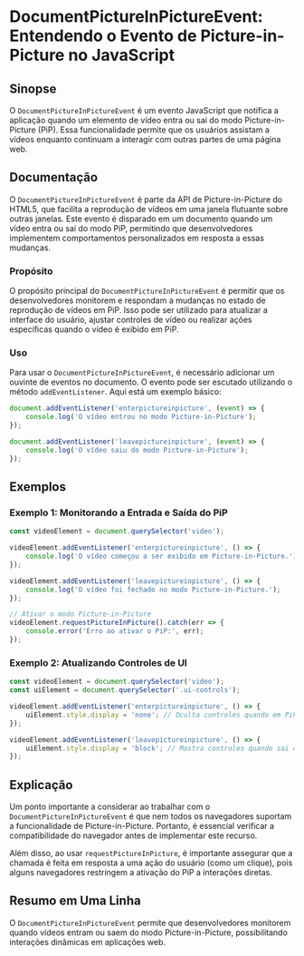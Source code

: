 <!--
Meta Description: # DocumentPictureInPictureEvent: Entendendo o Evento de Picture-in-Picture no JavaScript ## Sinopse O `DocumentPictureInPictureEvent` é um evento Java...
Meta Keywords: picture, pip, que, vídeo, documentpictureinpictureevent
-->

# DocumentPictureInPictureEvent: Entendendo o Evento de Picture-in-Picture no JavaScript

## Sinopse
O `DocumentPictureInPictureEvent` é um evento JavaScript que notifica a aplicação quando um elemento de vídeo entra ou sai do modo Picture-in-Picture (PiP). Essa funcionalidade permite que os usuários assistam a vídeos enquanto continuam a interagir com outras partes de uma página web.

## Documentação
O `DocumentPictureInPictureEvent` é parte da API de Picture-in-Picture do HTML5, que facilita a reprodução de vídeos em uma janela flutuante sobre outras janelas. Este evento é disparado em um documento quando um vídeo entra ou sai do modo PiP, permitindo que desenvolvedores implementem comportamentos personalizados em resposta a essas mudanças.

### Propósito
O propósito principal do `DocumentPictureInPictureEvent` é permitir que os desenvolvedores monitorem e respondam a mudanças no estado de reprodução de vídeos em PiP. Isso pode ser utilizado para atualizar a interface do usuário, ajustar controles de vídeo ou realizar ações específicas quando o vídeo é exibido em PiP.

### Uso
Para usar o `DocumentPictureInPictureEvent`, é necessário adicionar um ouvinte de eventos no documento. O evento pode ser escutado utilizando o método `addEventListener`. Aqui está um exemplo básico:

```javascript
document.addEventListener('enterpictureinpicture', (event) => {
    console.log('O vídeo entrou no modo Picture-in-Picture');
});

document.addEventListener('leavepictureinpicture', (event) => {
    console.log('O vídeo saiu do modo Picture-in-Picture');
});
```

## Exemplos
### Exemplo 1: Monitorando a Entrada e Saída do PiP

```javascript
const videoElement = document.querySelector('video');

videoElement.addEventListener('enterpictureinpicture', () => {
    console.log('O vídeo começou a ser exibido em Picture-in-Picture.');
});

videoElement.addEventListener('leavepictureinpicture', () => {
    console.log('O vídeo foi fechado no modo Picture-in-Picture.');
});

// Ativar o modo Picture-in-Picture
videoElement.requestPictureInPicture().catch(err => {
    console.error('Erro ao ativar o PiP:', err);
});
```

### Exemplo 2: Atualizando Controles de UI

```javascript
const videoElement = document.querySelector('video');
const uiElement = document.querySelector('.ui-controls');

videoElement.addEventListener('enterpictureinpicture', () => {
    uiElement.style.display = 'none'; // Oculta controles quando em PiP
});

videoElement.addEventListener('leavepictureinpicture', () => {
    uiElement.style.display = 'block'; // Mostra controles quando sai do PiP
});
```

## Explicação
Um ponto importante a considerar ao trabalhar com o `DocumentPictureInPictureEvent` é que nem todos os navegadores suportam a funcionalidade de Picture-in-Picture. Portanto, é essencial verificar a compatibilidade do navegador antes de implementar este recurso.

Além disso, ao usar `requestPictureInPicture`, é importante assegurar que a chamada é feita em resposta a uma ação do usuário (como um clique), pois alguns navegadores restringem a ativação do PiP a interações diretas.

## Resumo em Uma Linha
O `DocumentPictureInPictureEvent` permite que desenvolvedores monitorem quando vídeos entram ou saem do modo Picture-in-Picture, possibilitando interações dinâmicas em aplicações web.